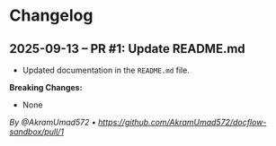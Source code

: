 # Changelog

## 2025-09-13 – PR #1: Update README.md

*   Updated documentation in the `README.md` file.

**Breaking Changes:**

*   None

*By @AkramUmad572 • https://github.com/AkramUmad572/docflow-sandbox/pull/1*
